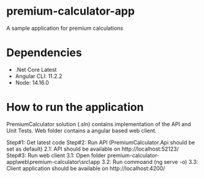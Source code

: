 # premium-calculator-app
A sample application for premium calculations

# Dependencies
- .Net Core Latest
- Angular CLI: 11.2.2
- Node: 14.16.0

# How to run the application
PremiumCalculator solution (.sln) contains implementation of the API and Unit Tests. Web folder contains a angular based web client.

Step#1: Get latest code
Step#2: Run API (PremiumCalculator.Api should be set as default)
 2.1: API should be available on http://localhost:52123/
Step#3: Run web client 
 3.1: Open folder premium-calculator-app\web\premium-calculator\src\app
 3.2: Run commoand (ng serve -o)
 3.3: Client application should be available on http://localhost:4200/

